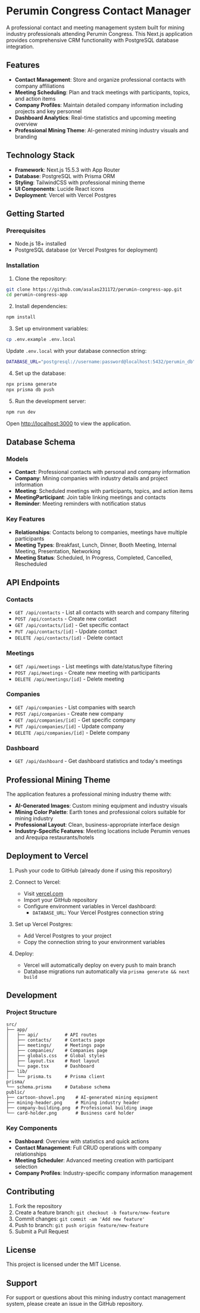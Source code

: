 # Perumin Congress Contact Manager

A professional contact and meeting management system built for mining industry professionals attending Perumin Congress. This Next.js application provides comprehensive CRM functionality with PostgreSQL database integration.

## Features

- **Contact Management**: Store and organize professional contacts with company affiliations
- **Meeting Scheduling**: Plan and track meetings with participants, topics, and action items
- **Company Profiles**: Maintain detailed company information including projects and key personnel
- **Dashboard Analytics**: Real-time statistics and upcoming meeting overview
- **Professional Mining Theme**: AI-generated mining industry visuals and branding

## Technology Stack

- **Framework**: Next.js 15.5.3 with App Router
- **Database**: PostgreSQL with Prisma ORM
- **Styling**: TailwindCSS with professional mining theme
- **UI Components**: Lucide React icons
- **Deployment**: Vercel with Vercel Postgres

## Getting Started

### Prerequisites

- Node.js 18+ installed
- PostgreSQL database (or Vercel Postgres for deployment)

### Installation

1. Clone the repository:
```bash
git clone https://github.com/asalas231172/perumin-congress-app.git
cd perumin-congress-app
```

2. Install dependencies:
```bash
npm install
```

3. Set up environment variables:
```bash
cp .env.example .env.local
```

Update `.env.local` with your database connection string:
```bash
DATABASE_URL="postgresql://username:password@localhost:5432/perumin_db"
```

4. Set up the database:
```bash
npx prisma generate
npx prisma db push
```

5. Run the development server:
```bash
npm run dev
```

Open [http://localhost:3000](http://localhost:3000) to view the application.

## Database Schema

### Models

- **Contact**: Professional contacts with personal and company information
- **Company**: Mining companies with industry details and project information
- **Meeting**: Scheduled meetings with participants, topics, and action items
- **MeetingParticipant**: Join table linking meetings and contacts
- **Reminder**: Meeting reminders with notification status

### Key Features

- **Relationships**: Contacts belong to companies, meetings have multiple participants
- **Meeting Types**: Breakfast, Lunch, Dinner, Booth Meeting, Internal Meeting, Presentation, Networking
- **Meeting Status**: Scheduled, In Progress, Completed, Cancelled, Rescheduled

## API Endpoints

### Contacts
- `GET /api/contacts` - List all contacts with search and company filtering
- `POST /api/contacts` - Create new contact
- `GET /api/contacts/[id]` - Get specific contact
- `PUT /api/contacts/[id]` - Update contact
- `DELETE /api/contacts/[id]` - Delete contact

### Meetings
- `GET /api/meetings` - List meetings with date/status/type filtering
- `POST /api/meetings` - Create new meeting with participants
- `DELETE /api/meetings/[id]` - Delete meeting

### Companies
- `GET /api/companies` - List companies with search
- `POST /api/companies` - Create new company
- `GET /api/companies/[id]` - Get specific company
- `PUT /api/companies/[id]` - Update company
- `DELETE /api/companies/[id]` - Delete company

### Dashboard
- `GET /api/dashboard` - Get dashboard statistics and today's meetings

## Professional Mining Theme

The application features a professional mining industry theme with:

- **AI-Generated Images**: Custom mining equipment and industry visuals
- **Mining Color Palette**: Earth tones and professional colors suitable for mining industry
- **Professional Layout**: Clean, business-appropriate interface design
- **Industry-Specific Features**: Meeting locations include Perumin venues and Arequipa restaurants/hotels

## Deployment to Vercel

1. Push your code to GitHub (already done if using this repository)

2. Connect to Vercel:
   - Visit [vercel.com](https://vercel.com)
   - Import your GitHub repository
   - Configure environment variables in Vercel dashboard:
     - `DATABASE_URL`: Your Vercel Postgres connection string

3. Set up Vercel Postgres:
   - Add Vercel Postgres to your project
   - Copy the connection string to your environment variables

4. Deploy:
   - Vercel will automatically deploy on every push to main branch
   - Database migrations run automatically via `prisma generate && next build`

## Development

### Project Structure

```
src/
├── app/
│   ├── api/          # API routes
│   ├── contacts/     # Contacts page
│   ├── meetings/     # Meetings page
│   ├── companies/    # Companies page
│   ├── globals.css   # Global styles
│   ├── layout.tsx    # Root layout
│   └── page.tsx      # Dashboard
├── lib/
│   └── prisma.ts     # Prisma client
prisma/
└── schema.prisma     # Database schema
public/
├── cartoon-shovel.png    # AI-generated mining equipment
├── mining-header.png     # Mining industry header
├── company-building.png  # Professional building image
└── card-holder.png       # Business card holder
```

### Key Components

- **Dashboard**: Overview with statistics and quick actions
- **Contact Management**: Full CRUD operations with company relationships
- **Meeting Scheduler**: Advanced meeting creation with participant selection
- **Company Profiles**: Industry-specific company information management

## Contributing

1. Fork the repository
2. Create a feature branch: `git checkout -b feature/new-feature`
3. Commit changes: `git commit -am 'Add new feature'`
4. Push to branch: `git push origin feature/new-feature`
5. Submit a Pull Request

## License

This project is licensed under the MIT License.

## Support

For support or questions about this mining industry contact management system, please create an issue in the GitHub repository.